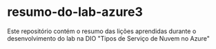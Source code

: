 # resumo-do-lab-azure3
Este repositório contém o resumo das lições aprendidas durante o desenvolvimento do lab na DIO "Tipos de Serviço de Nuvem no Azure"
